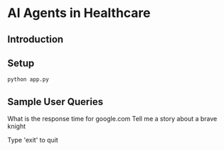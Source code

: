 # AI Agents in Healthcare

## Introduction

## Setup

```bash
python app.py
```

## Sample User Queries

What is the response time for google.com
Tell me a story about a brave knight

Type 'exit' to quit
